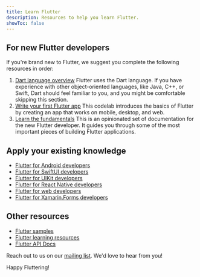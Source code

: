 ```yaml
---
title: Learn Flutter
description: Resources to help you learn Flutter.
showToc: false
---
```


<YouTubeEmbed id="W4JWeQolJsU" title="Build and ship amazing multiplatform iOS and Android apps with one codebase"></YouTubeEmbed>

## For new Flutter developers

If you're brand new to Flutter,
we suggest you complete the following resources
in order:

 1. [Dart language overview][]
    Flutter uses the Dart language.
    If you have experience with other
    object-oriented languages, like Java, C++, or
    Swift, Dart should feel familiar to you,
    and you might be comfortable skipping this section.
 2. [Write your first Flutter app][]
    This codelab introduces the basics of Flutter
    by creating an app that works on mobile,
    desktop, and web.
 3. [Learn the fundamentals][]
    This is an opinionated set of documentation for
    the new Flutter developer. It guides you
    through some of the most important pieces of
    building Flutter applications.

## Apply your existing knowledge

* [Flutter for Android developers][]
* [Flutter for SwiftUI developers][]
* [Flutter for UIKit developers][]
* [Flutter for React Native developers][]
* [Flutter for web developers][]
* [Flutter for Xamarin.Forms developers][]

## Other resources

* [Flutter samples][]
* [Flutter learning resources][]
* [Flutter API Docs][]

Reach out to us on our [mailing list][].
We'd love to hear from you!

Happy Fluttering!

[Dart language overview]: {{site.dart-site}}/overview
[Flutter API Docs]: {{site.api}}
[Flutter learning resources]: /reference/learning-resources
[Flutter for Android developers]: /get-started/flutter-for/android-devs
[Flutter for SwiftUI developers]: /get-started/flutter-for/swiftui-devs
[Flutter for UIKit developers]: /get-started/flutter-for/uikit-devs
[Flutter for React Native developers]: /get-started/flutter-for/react-native-devs
[Flutter samples]: https://github.com/flutter/samples
[Flutter for web developers]: /get-started/flutter-for/web-devs
[Flutter for Xamarin.Forms developers]: /get-started/flutter-for/xamarin-forms-devs
[Learn the fundamentals]: /get-started/fundamentals
[mailing list]: mailto:{{site.email}}
[Write your first Flutter app]: /get-started/codelab

